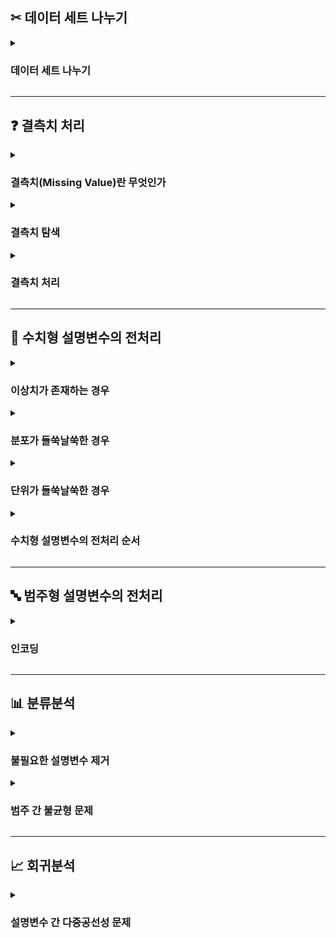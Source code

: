 ## ✂︎ 데이터 세트 나누기

<details><summary><h3>데이터 세트 나누기</h3></summary>

![](https://miro.medium.com/max/1400/0*DKB-pJy7-G6gEkM-)

- **목적 : 인스턴스 훈련에 사용할 데이터 세트와 성능 평가에 사용할 데이터 세트르 구분하기 위함**
    
- **용도**
    - **훈련용(train)** : 인스턴스 훈련(혹은 학습) 용도
    - **검증용(validation)** : 과적합을 충분히 방지하여 훈련을 중단해도 무방한지 판단 용도
    - **평가용(test)** : 인스턴스 성능 평가 용도로서 훈련 시 사용되지 않은 레코드

- **사용 방법**

    ```
    from sklearn.model_selection import train_test_split

    # 데이터 세트를 설명변수 조합 X와 반응변수 y로 구분함
    # 반응변수가 데이터프레임의 마지막 컬럼이라고 가정함
    X = df.iloc[:, :-1]
    y = df.iloc[:, -1]

    # 데이터 세트를 훈련용과 평가용으로 분리함
    # 훈련용 데이터 세트를 (X_train, y_train), 평가용 데이터 세트를 (X_test, y_test)에 할당함
    X_train, X_test, y_train, y_test = train_test_split(X, y)
    ```

- **주요 하이퍼파라미터**
    - `random_state = None`

    - `test_size = 0.25` : 전체 데이터 세트 대비 평가용 데이터 세트의 비중
    
    - `shuffle = True` : 훈련용과 평가용으로 분리하기 전에 레코드를 무작위로 섞을 것인가
    
    - `stratify = None` : 범주의 비율을 훈련용과 평가용에도 유지할 범주형 변수 목록
        - 분류분석 시 반응변수에 대하여 설정할 것을 권장함

</details>

---

## ❓ 결측치 처리

<details><summary><h3>결측치(Missing Value)란 무엇인가</h3></summary>

- **정의 : 기입되지 않은 데이터**

- **`None` 과 `NaN` 의 구분**
    - `None`(Null) : 아무것도 존재하지 않는 데이터
    - `NaN`(Not a Number) : 정의되거나 표현되지 못하는 데이터

- **발생 원인 규명 가능 여부에 따른 구분**
    - **완전 무작위 결측(Missing completely at Random; MCA)** : 발생 원인을 파악할 수 없는 결측치
    - **무작위 결측(Missing at Random; MAR)** : 발생 원인을 완전히 설명할 수는 없는 결측치
    - **비무작위 결측(Missing at Not Random; MNAR)** : 발생 원인을 완전히 설명할 수 있는 결측치

- **결측치 처리 권장 방식**
    - **비무작위 결측의 처리**
        - 대표값에 영향을 미치지 않는 특정 값으로 대체함
            - 결측치를 나타내는 특정 값을 정의하고 해당 값으로 대체
            - 평균(수치형 변수), 최빈값(범주형 변수) 등 대표값으로 대체
    
    - **무작위 결측의 처리**
        - 10% 미만 : 해당 레코드 제거
        - 20% 미만 : 평균(수치형 변수), 최빈값(범주형 변수) 등 대표값으로 대체
        - 20% 이상 : 결측치를 처리하는 머신러닝 모델 설계

</details>

<details><summary><h3>결측치 탐색</h3></summary>
    
- **메소드 `isnull()`를 통한 결측치 탐색**

    ```
    # 결측치가 존재할 경우 True, 존재하지 않을 경우 False를 기입한 데이터프레임 반환
    df.isnull()

    # 데이터프레임 df의 컬럼별 결측치 개수 반환
    df.isnull().sum()

    # 데이터프레임 df의 컬럼별 결측치 비율 반환
    df.isnull().mean()
    ```

- **모듈 `missingno`를 통한 결측치 분포 시각화**

    ```
    import missingno as msno

    # 데이터프레임 df의 컬럼별 결측치 위치 시각화
    msno.matrix(df = df)
    
    # 데이터프레임 df의 컬럼별 결측치 비율 시각화
    msno.bar(df = df)
    ```

</details>

<details><summary><h3>결측치 처리</h3></summary>

- **메소드 `dropna()`를 통한 결측치가 포함된 레코드 제거**

    ```
    df.dropna()
    ```

    - `how = 'any'` : 삭제 조건 세부 설정
        
        - `any` : 결측치가 하나라도 포함된 레코드를 제거함
        - `all` : 모든 컬럼이 결측치인 레코드만 제거함

- **메소드 `fillna()`를 통한 결측치 대체**

    ```
    # 범주형 설명변수의 결측치를 최빈값으로 대체함
    mode_value = df[cat_col].mode(
        axis = 1, 
        numeric_only = False, 
        dropna = True
        )
    df[cat_col] = df[cat_col].fillna(mode_value)

    # 수치형 설명변수의 결측치를 평균으로 대체함
    mean_value = df[num_col].mean()
    df[num_col] = df[num_col].fillna(mean_value)
    ```

</details>

---

## 🔢 수치형 설명변수의 전처리

<details><summary><h3>이상치가 존재하는 경우</h3></summary>

- **이상치(Outlier)**
    - **정의 : 관측된 데이터의 범위에서 지나치게 벗어나 값이 매우 크거나 작은 값**

    - **이상치의 판별**
        - 제1사분위수와 제3사분위수가 상식과 부합하지 않는다면 데이터 세트가 잘못된 것으로 판단함
        - boxplot 등 분포 시각화 툴을 활용하여 이상치 존재 가능성 여부를 확인함
        - 이상치가 존재할 가능성이 있다고 판단되면 이상치 탐지 기법을 통해 이상치를 규정하고 처리함

    - **이상치의 탐지 : Turkey Fence 기법**
        - 정의 : 사분위 범위(InterQuartile Range; IQR)을 활용하여 이상치를 판별하는 기법
            - **사분위 범위(IQR)** : 제3사분위수(Q3) - 제1사분위수(Q1)

        - 이상치를 상한값을 초과하거나 하한값에 미달한 값으로 규정함
            - **하한값(lower_value)** : $Q1-IQR \times 1.5$
            - **상한값(upper_value)** : $Q3+IQR \times 1.5$

    - **이상치의 처리 : 통상적으로는 상한값 및 하한값으로 대체함**

- **사용 방법**

    ```
    from sklearn.preprocessing import RobustScaler
    
    # Turkey Fence 기법에 기반한 이상치 탐지 및 처리기 RobustScaler 인스턴스 생성
    scaler = RobustScaler()

    # 이상치 탐지
    scaler.fit(X_train)

    # 이상치 처리
    X_train = scaler.transform(X_train)
    ```

- **다음을 통해 스케일러의 정보를 확인할 수 있음**
    - `center_` : 중앙값
    - `scale_` : 사분위 범위

</details>

<details><summary><h3>분포가 들쑥날쑥한 경우</h3></summary>

- **표준화(Standardization)**

    ![stanard](https://user-images.githubusercontent.com/116495744/222760130-bdcce494-0d8b-407c-8859-6ab6524b6127.jpg)

    ### $$x_{new}=\frac{x_i-mean(x)}{std(x)}$$

    - 정의 : 값의 분포를 평균이 0, 분산이 1인 표준정규분포(가우시안 정규 분포) 형태로 변환함
    - 목적 : 모든 설명변수의 형태를 통계 분석의 가정에 부합하는 형태로 변환함

- **사용 방법**

    ```
    from sklearn.preprocessing import StandardScaler
    
    # 표준화 처리기 StandardScaler 인스턴스 생성
    scaler = StandardScaler()

    # 평균 및 분산 탐색
    scaler.fit(X_train)

    # 표준화
    X_train = scaler.transform(X_train)
    ```

</details>

<details><summary><h3>단위가 들쑥날쑥한 경우</h3></summary>

- **정규화(Normalization)**

    ![minmax](https://user-images.githubusercontent.com/116495744/222760155-d4fc55ff-3959-4b12-9acb-577c632ad958.jpg)

    ### $$x_{new}=\frac{x_i-min(x)}{max(x)-min(x)}$$

    - 정의 : 값의 범위를 특정하고 모든 설명변수의 분포를 해당 범위로 확대 혹은 축소함
    - 목적 : 모든 설명변수의 크기를 통일하여 설명변수 간 상대적 크기가 주는 영향력을 최소화함

- **사용 방법**

    ```
    from sklearn.preprocessing import MinMaxScaler
    
    # 정규화 처리기 MinMaxScaler 인스턴스 생성
    scaler = MinMaxScaler()

    # 최대최소 변환을 위한 분포 탐색
    scaler.fit(X_train)

    # 정규화
    X_train = scaler.transform(X_train)
    ```

</details>

<details><summary><h3>수치형 설명변수의 전처리 순서</h3></summary>

![스케일링 비교](https://miro.medium.com/max/1400/1*0Ox-p57oxfmaVSaJyJWyPg.png)

- **`RobustScaler` 👉  `StandardScaler` 👉 `MinMaxScaler` 순을 권장함**

    - 이상치가 존재할 경우 정규화에 따른 성능 개선 효과가 미미함
    - 정규화 이후 표준화를 하는 경우 설명변수별 범위가 재조정될 가능성이 있음

</details>

---

## 🔤 범주형 설명변수의 전처리

<details><summary><h3>인코딩</h3></summary>

</details>

---

## 📊 분류분석

<details><summary><h3>불필요한 설명변수 제거</h3></summary>

</details>

<details><summary><h3>범주 간 불균형 문제</h3></summary>

</details>

---

## 📈 회귀분석

<details><summary><h3>설명변수 간 다중공선성 문제</h3></summary>

- **다중공선성(Multicollinearity)이란 무엇인가**
    - 임의의 독립변수가 종속변수에 대하여 제공하는 정보가 다른 독립변수들이 제공하는 정보에 대하여 가지는 의존성
    - 임의의 독립변수가 다중공선성이 높다면, 해당 독립변수가 제공하는 정보를 다른 독립변수들이 제공하는 정보만으로 유추할 수 있다고 판단함

- **다중공선성의 판단**
    - **피어슨 상관계수를 통한 판단**
        - 피어슨 상관계수를 통해 설명변수 간 상관관계를 측정함
        - 둘 사이에 상관관계가 유의미하게 측정되면 다중공선성이 있다고 판단함
        - 단, 상관관계가 유의미하다고 판단하는 일정한 기준이 없음

    - **분산팽창계수(Variance Inflation Factor; VIF)를 통한 판단**
        - 다중공선성을 측정한 수치로서 그 값이 높을수록 다중공선성이 높다고 판단함
        - 통상적으로는 10을 초과하는 경우 다중공선성이 높은 편이라고 여김
    
    - **피어슨 상관계수와 분산팽창계수 비교**
        - 피어슨 상관계수는 두 변수 간 상관관계 측정에 초점을 맞춤
        - 분산팽창계수는 한 변수의 다른 변수들에 대한 의존성 측정에 초점을 맞춤
        - 따라서 분산팽창계수가 다중공선성을 판단하기에 보다 적합한 지표임
    
    - **결론**
        - 일차적으로 피어슨 상관계수를 통해 다중공선성이 의심되는 변수 및 해당 변수가 의존하고 있을 것으로 의심되는 변수를 확인함
        - 이차적으로 분산팽창계수를 통해 다중공선성이 가장 높다고 판단된 변수를 삭제함
        - 모든 설명변수의 분산팽창계수가 10 미만이 될 때까지 반복함

- **설명변수 간 피어슨 상관계수 시각화**

    ```
    ```

- **분산팽창계수를 통한 변수 선별**

    ```
    ```

</details>